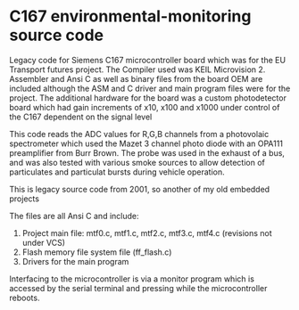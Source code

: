 # C167 environmental-monitoring source code
Legacy code for Siemens C167 microcontroller board which was for the EU Transport futures project. The Compiler used was KEIL Microvision 2. Assembler and Ansi C as well as binary files from the board OEM are included although the ASM and C driver and main program files were for the project. The additional hardware for the board was a custom photodetector board which had gain increments of x10, x100 and x1000 under control of the C167 dependent on the signal level

This code reads the ADC values for R,G,B channels from a photovolaic spectrometer which used the Mazet 3 channel photo diode with an OPA111 preamplifier from Burr Brown. The probe was used in the exhaust of a bus, and was also tested with various smoke sources
to allow detection of particulates and particulat bursts during vehicle operation.

This is legacy source code from 2001, so another of my old embedded projects

The files are all Ansi C and include:

1. Project main file: mtf0.c, mtf1.c, mtf2.c, mtf3.c, mtf4.c (revisions not under VCS)
2. Flash memory file system file (ff_flash.c)
3. Drivers for the main program  

Interfacing to the microcontroller is via a monitor program which is accessed by the serial
terminal and pressing <ESC> while the microcontroller reboots.

